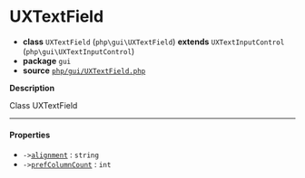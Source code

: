 # UXTextField

- **class** `UXTextField` (`php\gui\UXTextField`) **extends** `UXTextInputControl` (`php\gui\UXTextInputControl`)
- **package** `gui`
- **source** [`php/gui/UXTextField.php`](./src/main/resources/JPHP-INF/sdk/php/gui/UXTextField.php)

**Description**

Class UXTextField

---

#### Properties

- `->`[`alignment`](#prop-alignment) : `string`
- `->`[`prefColumnCount`](#prop-prefcolumncount) : `int`